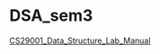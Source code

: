 # DSA_sem3

[CS29001_Data_Structure_Lab_Manual](https://pdfhost.io/v/JmZrKpjv4_CS29001_Data_Structure_Lab_Manual)

